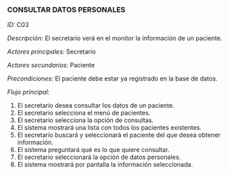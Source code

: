 ### **CONSULTAR DATOS PERSONALES**
*ID:* C03	

*Descripción:* El secretario verá en el monitor la información de un paciente.

*Actores principales:* Secretario       

*Actores secundarios:* Paciente

*Precondiciones:*
El paciente debe estar ya registrado en la base de datos.

*Flujo principal:*
1. El secretario desea consultar los datos de un paciente.
2. El secretario selecciona el menú de pacientes.
4. El secretario selecciona la opción de consultas.
5. El sistema mostrará una lista con todos los pacientes existentes.
6. El secretario buscará y seleccionará el paciente del que desea obtener información.
7. El sistema preguntará qué es lo que quiere consultar.
8. El secretario seleccionará la opción de datos personales.
9. El sistema mostrará por pantalla la información seleccionada.
